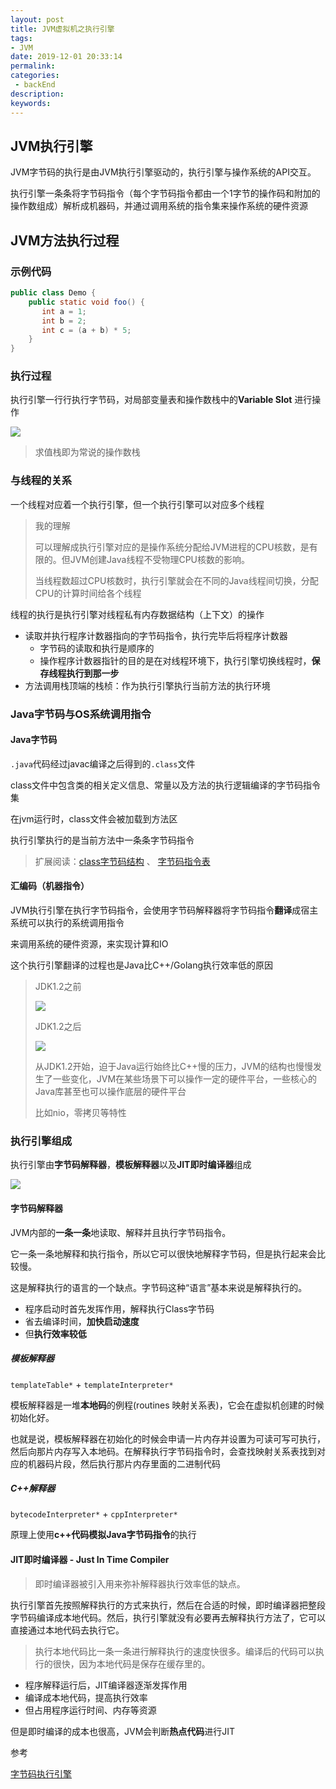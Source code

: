 ```yaml
---
layout: post
title: JVM虚拟机之执行引擎
tags:
- JVM
date: 2019-12-01 20:33:14
permalink:
categories: 
 - backEnd
description:
keywords:
---
```




## JVM执行引擎

JVM字节码的执行是由JVM执行引擎驱动的，执行引擎与操作系统的API交互。

执行引擎一条条将字节码指令（每个字节码指令都由一个1字节的操作码和附加的操作数组成）解析成机器码，并通过调用系统的指令集来操作系统的硬件资源

## JVM方法执行过程

### 示例代码

```java
public class Demo {
    public static void foo() {
       int a = 1;
       int b = 2;
       int c = (a + b) * 5;
    }
}
```

### 执行过程

执行引擎一行行执行字节码，对局部变量表和操作数栈中的**Variable Slot** 进行操作



![](../../images/o_609956274533007378.gif)

> 求值栈即为常说的操作数栈

### 与线程的关系

一个线程对应着一个执行引擎，但一个执行引擎可以对应多个线程

> 我的理解
>
> 可以理解成执行引擎对应的是操作系统分配给JVM进程的CPU核数，是有限的。但JVM创建Java线程不受物理CPU核数的影响。
>
> 当线程数超过CPU核数时，执行引擎就会在不同的Java线程间切换，分配CPU的计算时间给各个线程

线程的执行是执行引擎对线程私有内存数据结构（上下文）的操作

- 读取并执行程序计数器指向的字节码指令，执行完毕后将程序计数器
  - 字节码的读取和执行是顺序的
  - 操作程序计数器指针的目的是在对线程环境下，执行引擎切换线程时，**保存线程执行到那一步**
- 方法调用栈顶端的栈桢：作为执行引擎执行当前方法的执行环境

### Java字节码与OS系统调用指令

#### Java字节码

`.java`代码经过javac编译之后得到的`.class`文件

class文件中包含类的相关定义信息、常量以及方法的执行逻辑编译的字节码指令集

在jvm运行时，class文件会被加载到方法区

执行引擎执行的是当前方法中一条条字节码指令

> 扩展阅读：[class字节码结构](/2019/12/02/Java-JVM-class-bytecode/) 、 [字节码指令表](/static/Java字节码指令表/)

#### 汇编码（机器指令）

JVM执行引擎在执行字节码指令，会使用字节码解释器将字节码指令**翻译**成宿主系统可以执行的系统调用指令

来调用系统的硬件资源，来实现计算和IO

这个执行引擎翻译的过程也是Java比C++/Golang执行效率低的原因

> JDK1.2之前
>
> ![](../../images/image-20200515095036256.png)
>
> JDK1.2之后
>
> ![](../../images/image-20200515095210738.png)
>
> 从JDK1.2开始，迫于Java运行始终比C++慢的压力，JVM的结构也慢慢发生了一些变化，JVM在某些场景下可以操作一定的硬件平台，一些核心的Java库甚至也可以操作底层的硬件平台
>
> 比如nio，零拷贝等特性



### 执行引擎组成

执行引擎由**字节码解释器**，**模板解释器**以及**JIT即时编译器**组成

![](../../images/u=390929530,1299465342&fm=173&app=25&f=JPEG.jpg)

#### 字节码解释器

JVM内部的**一条一条**地读取、解释并且执行字节码指令。

它一条一条地解释和执行指令，所以它可以很快地解释字节码，但是执行起来会比较慢。

这是解释执行的语言的一个缺点。字节码这种“语言”基本来说是解释执行的。

- 程序启动时首先发挥作用，解释执行Class字节码
- 省去编译时间，**加快启动速度**
- 但**执行效率较低**

##### 模板解释器

 `templateTable*`  +  `templateInterpreter*`

模板解释器是一堆**本地码**的例程(routines 映射关系表)，它会在虚拟机创建的时候初始化好。

也就是说，模板解释器在初始化的时候会申请一片内存并设置为可读可写可执行，然后向那片内存写入本地码。在解释执行字节码指令时，会查找映射关系表找到对应的机器码片段，然后执行那片内存里面的二进制代码

##### C++解释器

`bytecodeInterpreter*` + `cppInterpreter*`

原理上使用**c++代码模拟Java字节码指令**的执行

#### JIT即时编译器 - Just In Time Compiler

> 即时编译器被引入用来弥补解释器执行效率低的缺点。

执行引擎首先按照解释执行的方式来执行，然后在合适的时候，即时编译器把整段字节码编译成本地代码。然后，执行引擎就没有必要再去解释执行方法了，它可以直接通过本地代码去执行它。

> 执行本地代码比一条一条进行解释执行的速度快很多。编译后的代码可以执行的很快，因为本地代码是保存在缓存里的。

- 程序解释运行后，JIT编译器逐渐发挥作用
- 编译成本地代码，提高执行效率
- 但占用程序运行时间、内存等资源

但是即时编译的成本也很高，JVM会判断**热点代码**进行JIT

参考

[字节码执行引擎](https://www.cnblogs.com/royi123/p/3569511.html)

